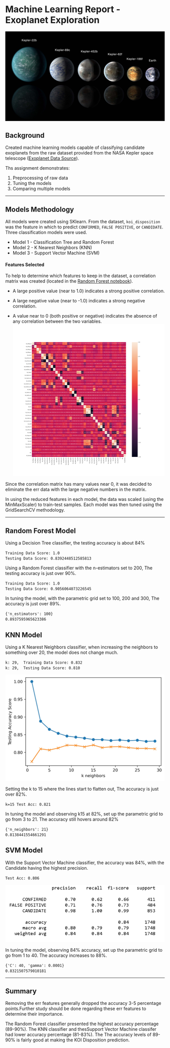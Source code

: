 # Machine Learning Report - Exoplanet Exploration

![exoplanets.jpg](Images/exoplanets.jpg)

## Background

Created machine learning models capable of classifying candidate exoplanets from the raw dataset provided from the NASA Kepler space telescope ([Exoplanet Data Source](https://www.kaggle.com/nasa/kepler-exoplanet-search-results)).

Ths assignment demonstrates:

1. Preprocessing of raw data
2. Tuning the models
3. Comparing multiple models

- - -

## Models Methodology
All models were created using SKlearn. From the dataset, `koi_disposition` was the feature in which to predict `CONFIRMED`, `FALSE POSITIVE`, or `CANDIDATE`. Three classification models were used.

* Model 1 - Classification Tree and Random Forest
* Model 2 - K Nearest Neighbors (KNN)
* Model 3 - Support Vector Machine (SVM)

#### Features Selected
To help to determine which features to keep in the dataset, a correlation matrix was created (located in the [Random Forest notebook](https://github.com/klharp/machine-learning-challenge)). 

* A large positive value (near to 1.0) indicates a strong positive correlation.

* A large negative value (near to -1.0) indicates a strong negative correlation.

* A value near to 0 (both positive or negative) indicates the absence of any correlation between the two variables.
![Correlation Image](Images/corr.png)

Since the correlation matrix has many values near 0, it was decided to eliminate the err data with the large negative numbers in the matrix.

In using the reduced features in each model, the data was scaled (using the MinMaxScaler) to train-test samples. Each model was then tuned using the GridSearchCV methodology.

- - -

## Random Forest Model
Using a Decision Tree classifier, the testing accuracy is about 84%

``Training Data Score: 1.0``<br>
``Testing Data Score: 0.8392448512585813``

Using a Random Forest classifier with the n-estimators set to 200, The testing accuracy is just over 90%.

``Training Data Score: 1.0``<br>
``Testing Data Score: 0.9056064073226545``

 In tuning the model,  with the parametric grid set to 100, 200 and 300, The accuracy is just over 89%.

``{'n_estimators': 100}``<br>
``0.8937595965623386``

## KNN Model
Using a K Nearest Neighbors classifier, when increasing the neighbors to something over 20, the model does not change much.

``k: 29,  Training Data Score: 0.832``<br>
``k: 29,  Testing Data Score: 0.810``

![KNN model](Images/knn.jpg)

Setting the k to 15 where the lines start to flatten out, The accuracy is just over 82%.

``k=15 Test Acc: 0.821``

 In tuning the model and observing k15 at 82%, set up the parametric grid to go from 3 to 21. The accuracy still hovers around 82%

 ``{'n_neighbors': 21}``<br>
``0.8138441554661291``

## SVM Model
With the Support Vector Machine classifier, the accuracy was 84%, with the Candidate having the highest precision.

``Test Acc: 0.806``

![SVM model](Images/svm_table.png)

 In tuning the model, observing 84% accuracy, set up the parametric grid to go from 1 to 40. The accuracy increases to 88%.

 ``{'C': 40, 'gamma': 0.0001}``<br>
``0.8321507579010181``


- - -

## Summary
Removing the err features generally dropped the accuracy 3-5 percentage points.Further study should be done regarding these err features to determine their importance. 

The Random Forest classifier presented the highest accuracy percentage (89-90%). The KNN classifier and thesSupport Vector Machine classifer had  lower accuracy percentage (81-83%). The The accuracy levels of 89-90% is fairly good at making the KOI Disposition prediction. 